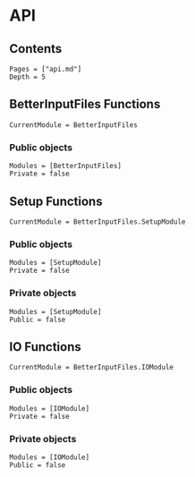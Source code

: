 # API

## Contents
```@contents
Pages = ["api.md"]
Depth = 5
```

## BetterInputFiles Functions

```@meta
CurrentModule = BetterInputFiles
```

### Public objects

```@autodocs
Modules = [BetterInputFiles]
Private = false
```

## Setup Functions

```@meta
CurrentModule = BetterInputFiles.SetupModule
```

### Public objects 

```@autodocs
Modules = [SetupModule]
Private = false
```

### Private objects

```@autodocs
Modules = [SetupModule]
Public = false
```
## IO Functions

```@meta
CurrentModule = BetterInputFiles.IOModule
```

### Public objects 

```@autodocs
Modules = [IOModule]
Private = false
```
### Private objects

```@autodocs
Modules = [IOModule]
Public = false
```
